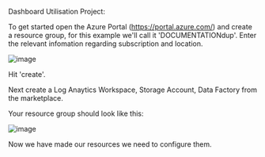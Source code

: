 Dashboard Utilisation Project:

To get started open the Azure Portal (https://portal.azure.com/) and create a resource group, for this example we'll call it 'DOCUMENTATIONdup'. Enter the relevant infomation regarding subscription and location.

![image](https://user-images.githubusercontent.com/81650373/233088669-bf0be979-15b5-41c4-a19e-07cdd3628f4e.png)

Hit 'create'.

Next create a Log Anaytics Workspace, Storage Account, Data Factory from the marketplace.

Your resource group should look like this:

![image](https://user-images.githubusercontent.com/81650373/233091033-c64204eb-59e5-4b6a-bc4b-020c40302865.png)

Now we have made our resources we need to configure them.
